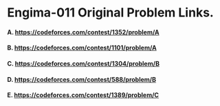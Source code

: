 # Engima-011 Original Problem Links.

#### A. https://codeforces.com/contest/1352/problem/A
#### B. https://codeforces.com/contest/1101/problem/A
#### C. https://codeforces.com/contest/1304/problem/B
#### D. https://codeforces.com/contest/588/problem/B
#### E. https://codeforces.com/contest/1389/problem/C